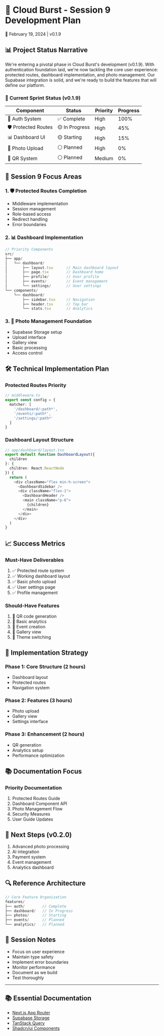 # 🌟 Cloud Burst - Session 9 Development Plan
📅 February 19, 2024 | v0.1.9

## 📊 Project Status Narrative

We're entering a pivotal phase in Cloud Burst's development (v0.1.9). With authentication foundation laid, we're now tackling the core user experience: protected routes, dashboard implementation, and photo management. Our Supabase integration is solid, and we're ready to build the features that will define our platform.

### 🎯 Current Sprint Status (v0.1.9)

| Component | Status | Priority | Progress |
|-----------|---------|----------|-----------|
| 🔐 Auth System | ✅ Complete | High | 100% |
| 🛡️ Protected Routes | 🟡 In Progress | High | 45% |
| 📊 Dashboard UI | 🟡 Starting | High | 15% |
| 📸 Photo Upload | ⚪ Planned | High | 0% |
| 🎫 QR System | ⚪ Planned | Medium | 0% |

## 🎯 Session 9 Focus Areas

### 1. 🛡️ Protected Routes Completion
- Middleware implementation
- Session management
- Role-based access
- Redirect handling
- Error boundaries

### 2. 📊 Dashboard Implementation
```typescript
// Priority Components
src/
├── app/
│   └── dashboard/
│       ├── layout.tsx      // Main dashboard layout
│       ├── page.tsx        // Dashboard home
│       ├── profile/        // User profile
│       ├── events/         // Event management
│       └── settings/       // User settings
└── components/
    └── dashboard/
        ├── sidebar.tsx     // Navigation
        ├── header.tsx      // Top bar
        └── stats.tsx       // Analytics
```

### 3. 📸 Photo Management Foundation
- Supabase Storage setup
- Upload interface
- Gallery view
- Basic processing
- Access control

## 🛠️ Technical Implementation Plan

### Protected Routes Priority
```typescript
// middleware.ts
export const config = {
  matcher: [
    '/dashboard/:path*',
    '/events/:path*',
    '/settings/:path*'
  ]
}
```

### Dashboard Layout Structure
```typescript
// app/dashboard/layout.tsx
export default function DashboardLayout({
  children
}: {
  children: React.ReactNode
}) {
  return (
    <div className="flex min-h-screen">
      <DashboardSidebar />
      <div className="flex-1">
        <DashboardHeader />
        <main className="p-6">
          {children}
        </main>
      </div>
    </div>
  )
}
```

## 📈 Success Metrics

### Must-Have Deliverables
1. ✅ Protected route system
2. ✅ Working dashboard layout
3. ✅ Basic photo upload
4. ✅ User settings page
5. ✅ Profile management

### Should-Have Features
1. 🎯 QR code generation
2. 🎯 Basic analytics
3. 🎯 Event creation
4. 🎯 Gallery view
5. 🎯 Theme switching

## 🚀 Implementation Strategy

### Phase 1: Core Structure (2 hours)
- Dashboard layout
- Protected routes
- Navigation system

### Phase 2: Features (3 hours)
- Photo upload
- Gallery view
- Settings interface

### Phase 3: Enhancement (2 hours)
- QR generation
- Analytics setup
- Performance optimization

## 📚 Documentation Focus

### Priority Documentation
1. Protected Routes Guide
2. Dashboard Component API
3. Photo Management Flow
4. Security Measures
5. User Guide Updates

## 🎯 Next Steps (v0.2.0)
1. Advanced photo processing
2. AI integration
3. Payment system
4. Event management
5. Analytics dashboard

## 🔍 Reference Architecture
```typescript
// Core Feature Organization
features/
├── auth/        // Complete
├── dashboard/   // In Progress
├── photos/      // Starting
├── events/      // Planned
└── analytics/   // Planned
```

## 📝 Session Notes
- Focus on user experience
- Maintain type safety
- Implement error boundaries
- Monitor performance
- Document as we build
- Test thoroughly

---

## 📚 Essential Documentation
- [Next.js App Router](https://nextjs.org/docs/app)
- [Supabase Storage](https://supabase.com/docs/guides/storage)
- [TanStack Query](https://tanstack.com/query/latest)
- [Shadcn/ui Components](https://ui.shadcn.com/docs)